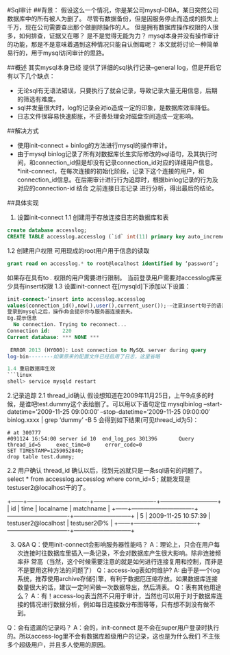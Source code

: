#Sql审计
##背景：
假设这么一个情况，你是某公司mysql-DBA，某日突然公司数据库中的所有被人为删了。
尽管有数据备份，但是因服务停止而造成的损失上千万，现在公司需要查出那个做删除操作的人。
但是拥有数据库操作权限的人很多，如何排查，证据又在哪？
是不是觉得无能为力？
mysql本身并没有操作审计的功能，那是不是意味着遇到这种情况只能自认倒霉呢？
本文就将讨论一种简单易行的，用于mysql访问审计的思路。

##概述
其实mysql本身已经 提供了详细的sql执行记录–general log，但是开启它有以下几个缺点：
* 无论sql有无语法错误，只要执行了就会记录，导致记录大量无用信息，后期的筛选有难度。
* sql并发量很大时，log的记录会对io造成一定的印象，是数据库效率降低。
* 日志文件很容易快速膨胀，不妥善处理会对磁盘空间造成一定影响。

##解决方式
* 使用init-connect + binlog的方法进行mysql的操作审计。
* 由于mysql binlog记录了所有对数据库长生实际修改的sql语句，及其执行时间，和connection_id但是却没有记录connection_id对应的详细用户信息。
*init-connect，在每次连接的初始化阶段，记录下这个连接的用户，和connection_id信息。在后期审计进行行为追踪时，根据binlog记录的行为及对应的connection-id 结合 之前连接日志记录 进行分析，得出最后的结论。

##具体实现
1. 设置init-connect 
1.1 创建用于存放连接日志的数据库和表
```sql
create database accesslog;
CREATE TABLE accesslog.accesslog (`id` int(11) primary key auto_increment, `time` timestamp, `localname` varchar(30), `matchname` varchar(30))
```
1.2 创建用户权限
可用现成的root用户用于信息的读取
```sql
grant read on accesslog.* to root@localhost identified by ‘password’;
```
如果存在具有to *.* 权限的用户需要进行限制。
当前登录用户需要对accesslog库至少具有insert权限
1.3 设置init-connect
在[mysqld]下添加以下设置：
```sql
init-connect=’insert into accesslog.accesslog 
values(connection_id(),now(),user(),current_user());-—注意insert句子的语法、引号正确，如果错误的话，```
登录到mysql之后，操作db会提示你与服务器连接丢失。
Eg.提示信息
  No connection. Trying to reconnect...
Connection id:    220
Current database: *** NONE ***
 
 ERROR 2013 (HY000): Lost connection to MySQL server during query
log-bin--------如果原来的配置文件已经启用了日志，这里省略

1.4 重启数据库生效
```linux
shell> service mysqld restart
```

2.记录追踪
2.1 thread_id确认
假设想知道在2009年11月25日，上午9点多的时候，是谁吧test.dummy这个表给删了。可以用以下语句定位
mysqlbinlog –start-datetime=’2009-11-25 09:00:00′ –stop-datetime=’2009-11-25 09:00:00′  binlog.xxxx | grep ‘dummy’ -B 5
会得到如下结果(可见thread_id为5)：
```linux
# at 300777
#091124 16:54:00 server id 10  end_log_pos 301396       Query   thread_id=5     exec_time=0     error_code=0
SET TIMESTAMP=1259052840;
drop table test.dummy;
```
2.2 用户确认
thread_id 确认以后，找到元凶就只是一条sql语句的问题了。
select * from accesslog.accesslog where conn_id=5 ;
就能发现是testuser2@localhost干的了。


+——+——————————-+——————————-+—————————–+
| id   | time                        | localname              | matchname          |
+——+——————————-+——————————-+—————————–+
|   5  | 2009-11-25 10:57:39 | testuser2@localhost | testuser2@%        |
+——+——————————-+——————————-+—————————–+
 
3. Q&A
Q：使用init-connect会影响服务器性能吗？
A：理论上，只会在用户每次连接时往数据库里插入一条记录，不会对数据库产生很大影响。除非连接频率非 常高（当然，这个时候需要注意的就是如何进行连接复用和控制，而非是不是要用这种方法的问题了）
Q：access-log表如何维护?
A: 由于是一个log系统，推荐使用archive存储引擎，有利于数据厄压缩存放。如果数据库连接 数量很大的话，建议一定时间做一次数据导出，然后清表。
Q：表有其他用途么？
A：有！access-log表当然不只用于审计，当然也可以用于对于数据库连 接的情况进行数据分析，例如每日连接数分布图等等，只有想不到没有做不到。


Q：会有遗漏的记录吗？
A：会的，init-connect 是不会在super用户登录时执行的。所以access-log里不会有数据库超级用户的记录，这也是为什么我们 不主张多个超级用户，并且多人使用的原因。